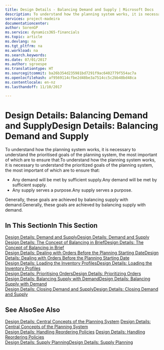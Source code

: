 ```yaml
---
title: Design Details - Balancing Demand and Supply | Microsoft Docs
description: To understand how the planning system works, it is necessary to understand the prioritised goals of the planning system, the most important of which are to ensure that any demand will be met by sufficient supply and any supply serves a purpose.
services: project-madeira
documentationcenter: 
author: SorenGP
ms.service: dynamics365-financials
ms.topic: article
ms.devlang: na
ms.tgt_pltfrm: na
ms.workload: na
ms.search.keywords: 
ms.date: 07/01/2017
ms.author: sgroespe
ms.translationtype: HT
ms.sourcegitcommit: ba26b354d235981bd7291f9ac6402779f554ac7a
ms.openlocfilehash: af9569114cfbe2d48be3a7514cc5c2bb48bd48ca
ms.contentlocale: en-nz
ms.lasthandoff: 11/10/2017

---
```

# <a name="design-details-balancing-demand-and-supply"></a><span data-ttu-id="4266a-103">Design Details: Balancing Demand and Supply</span><span class="sxs-lookup"><span data-stu-id="4266a-103">Design Details: Balancing Demand and Supply</span></span>
<span data-ttu-id="4266a-104">To understand how the planning system works, it is necessary to understand the prioritised goals of the planning system, the most important of which are to ensure that:</span><span class="sxs-lookup"><span data-stu-id="4266a-104">To understand how the planning system works, it is necessary to understand the prioritized goals of the planning system, the most important of which are to ensure that:</span></span>  

- <span data-ttu-id="4266a-105">Any demand will be met by sufficient supply.</span><span class="sxs-lookup"><span data-stu-id="4266a-105">Any demand will be met by sufficient supply.</span></span>  
- <span data-ttu-id="4266a-106">Any supply serves a purpose.</span><span class="sxs-lookup"><span data-stu-id="4266a-106">Any supply serves a purpose.</span></span>  

 <span data-ttu-id="4266a-107">Generally, these goals are achieved by balancing supply with demand.</span><span class="sxs-lookup"><span data-stu-id="4266a-107">Generally, these goals are achieved by balancing supply with demand.</span></span>  

## <a name="in-this-section"></a><span data-ttu-id="4266a-108">In This Section</span><span class="sxs-lookup"><span data-stu-id="4266a-108">In This Section</span></span>  
[<span data-ttu-id="4266a-109">Design Details: Demand and Supply</span><span class="sxs-lookup"><span data-stu-id="4266a-109">Design Details: Demand and Supply</span></span>](design-details-demand-and-supply.md)  
[<span data-ttu-id="4266a-110">Design Details: The Concept of Balancing in Brief</span><span class="sxs-lookup"><span data-stu-id="4266a-110">Design Details: The Concept of Balancing in Brief</span></span>](design-details-the-concept-of-balancing-in-brief.md)  
[<span data-ttu-id="4266a-111">Design Details: Dealing with Orders Before the Planning Starting Date</span><span class="sxs-lookup"><span data-stu-id="4266a-111">Design Details: Dealing with Orders Before the Planning Starting Date</span></span>](design-details-dealing-with-orders-before-the-planning-starting-date.md)  
[<span data-ttu-id="4266a-112">Design Details: Loading the Inventory Profiles</span><span class="sxs-lookup"><span data-stu-id="4266a-112">Design Details: Loading the Inventory Profiles</span></span>](design-details-loading-the-inventory-profiles.md)  
[<span data-ttu-id="4266a-113">Design Details: Prioritising Orders</span><span class="sxs-lookup"><span data-stu-id="4266a-113">Design Details: Prioritizing Orders</span></span>](design-details-prioritizing-orders.md)  
[<span data-ttu-id="4266a-114">Design Details: Balancing Supply with Demand</span><span class="sxs-lookup"><span data-stu-id="4266a-114">Design Details: Balancing Supply with Demand</span></span>](design-details-balancing-supply-with-demand.md)  
[<span data-ttu-id="4266a-115">Design Details: Closing Demand and Supply</span><span class="sxs-lookup"><span data-stu-id="4266a-115">Design Details: Closing Demand and Supply</span></span>](design-details-closing-demand-and-supply.md)  

## <a name="see-also"></a><span data-ttu-id="4266a-116">See Also</span><span class="sxs-lookup"><span data-stu-id="4266a-116">See Also</span></span>  
 <span data-ttu-id="4266a-117">[Design Details: Central Concepts of the Planning System](design-details-central-concepts-of-the-planning-system.md) </span><span class="sxs-lookup"><span data-stu-id="4266a-117">[Design Details: Central Concepts of the Planning System](design-details-central-concepts-of-the-planning-system.md) </span></span>  
 <span data-ttu-id="4266a-118">[Design Details: Handling Reordering Policies](design-details-handling-reordering-policies.md) </span><span class="sxs-lookup"><span data-stu-id="4266a-118">[Design Details: Handling Reordering Policies](design-details-handling-reordering-policies.md) </span></span>  
 [<span data-ttu-id="4266a-119">Design Details: Supply Planning</span><span class="sxs-lookup"><span data-stu-id="4266a-119">Design Details: Supply Planning</span></span>](design-details-supply-planning.md)


